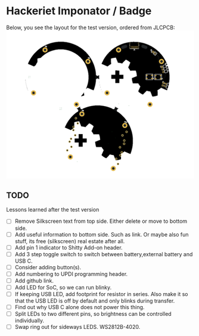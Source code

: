 # Hackeriet Imponator / Badge
Below, you see the layout for the test version, ordered from JLCPCB:
![PCB Layout 3D model](images/model_jlcpcb.png)


## TODO
Lessons learned after the test version
- [ ] Remove Silkscreen text from top side. Either delete or move to bottom side.
- [ ] Add useful information to bottom side. Such as link. Or maybe also fun stuff, its free (silkscreen) real estate after all.
- [ ] Add pin 1 indicator to Shitty Add-on header.
- [ ] Add 3 step toggle switch to switch between battery,external battery and USB C.
- [ ] Consider adding button(s).
- [ ] Add numbering to UPDI programming header.
- [ ] Add github link.
- [ ] Add LED for SoC, so we can run blinky.
- [ ] If keeping USB LED, add footprint for resistor in series. Also make it so that the USB LED is off by default and only blinks during transfer.
- [ ] Find out why USB C alone does not power this thing.
- [ ] Split LEDs to two different pins, so brightness can be controlled individually.
- [ ] Swap ring out for sideways LEDS. WS2812B-4020.
